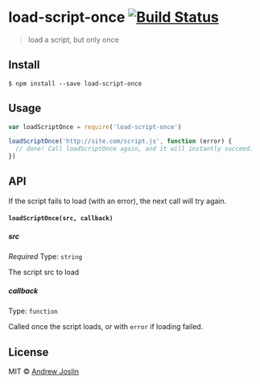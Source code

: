 # load-script-once [![Build Status](https://travis-ci.org/ajoslin/load-script-once.svg?branch=master)](https://travis-ci.org/ajoslin/load-script-once)

> load a script, but only once

## Install

```
$ npm install --save load-script-once
```


## Usage

```js
var loadScriptOnce = require('load-script-once')

loadScriptOnce('http://site.com/script.js', function (error) {
  // done! Call loadScriptOnce again, and it will instantly succeed.
})
```

## API

If the script fails to load (with an error), the next call will try again.

#### `loadScriptOnce(src, callback)`

##### src

*Required*
Type: `string`

The script src to load

##### callback

Type: `function`

Called once the script loads, or with `error` if loading failed.

## License

MIT © [Andrew Joslin](http://ajoslin.com)
